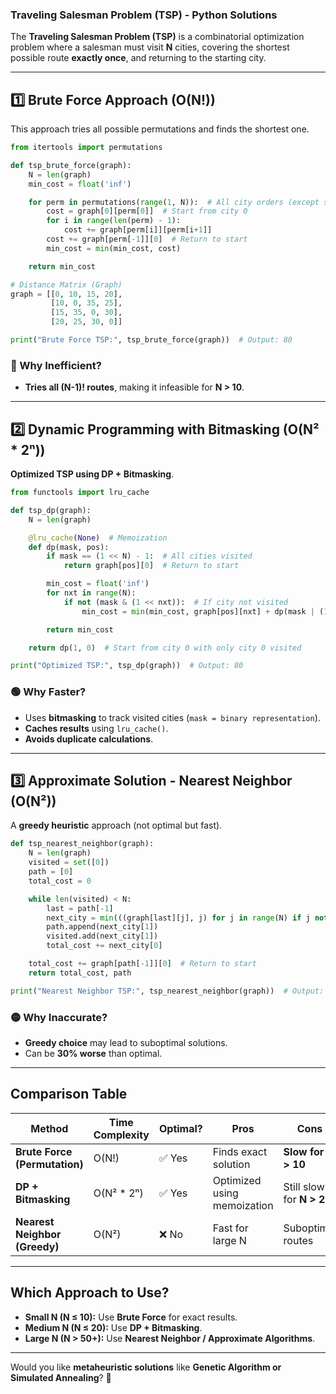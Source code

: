 ### **Traveling Salesman Problem (TSP) - Python Solutions**
The **Traveling Salesman Problem (TSP)** is a combinatorial optimization problem where a salesman must visit **N** cities, covering the shortest possible route **exactly once**, and returning to the starting city.

---

## **1️⃣ Brute Force Approach (O(N!))**
This approach tries all possible permutations and finds the shortest one.

```python
from itertools import permutations

def tsp_brute_force(graph):
    N = len(graph)
    min_cost = float('inf')

    for perm in permutations(range(1, N)):  # All city orders (except start city 0)
        cost = graph[0][perm[0]]  # Start from city 0
        for i in range(len(perm) - 1):
            cost += graph[perm[i]][perm[i+1]]
        cost += graph[perm[-1]][0]  # Return to start
        min_cost = min(min_cost, cost)

    return min_cost

# Distance Matrix (Graph)
graph = [[0, 10, 15, 20],
         [10, 0, 35, 25],
         [15, 35, 0, 30],
         [20, 25, 30, 0]]

print("Brute Force TSP:", tsp_brute_force(graph))  # Output: 80
```

### **🔴 Why Inefficient?**
- **Tries all (N-1)! routes**, making it infeasible for **N > 10**.

---

## **2️⃣ Dynamic Programming with Bitmasking (O(N² * 2ⁿ))**
**Optimized TSP using DP + Bitmasking**.

```python
from functools import lru_cache

def tsp_dp(graph):
    N = len(graph)

    @lru_cache(None)  # Memoization
    def dp(mask, pos):
        if mask == (1 << N) - 1:  # All cities visited
            return graph[pos][0]  # Return to start

        min_cost = float('inf')
        for nxt in range(N):
            if not (mask & (1 << nxt)):  # If city not visited
                min_cost = min(min_cost, graph[pos][nxt] + dp(mask | (1 << nxt), nxt))

        return min_cost

    return dp(1, 0)  # Start from city 0 with only city 0 visited

print("Optimized TSP:", tsp_dp(graph))  # Output: 80
```

### **🟢 Why Faster?**
- Uses **bitmasking** to track visited cities (`mask = binary representation`).
- **Caches results** using `lru_cache()`.
- **Avoids duplicate calculations**.

---

## **3️⃣ Approximate Solution - Nearest Neighbor (O(N²))**
A **greedy heuristic** approach (not optimal but fast).

```python
def tsp_nearest_neighbor(graph):
    N = len(graph)
    visited = set([0])
    path = [0]
    total_cost = 0

    while len(visited) < N:
        last = path[-1]
        next_city = min(((graph[last][j], j) for j in range(N) if j not in visited), key=lambda x: x[0])
        path.append(next_city[1])
        visited.add(next_city[1])
        total_cost += next_city[0]

    total_cost += graph[path[-1]][0]  # Return to start
    return total_cost, path

print("Nearest Neighbor TSP:", tsp_nearest_neighbor(graph))  # Output: (85, [0, 1, 3, 2])
```

### **🟡 Why Inaccurate?**
- **Greedy choice** may lead to suboptimal solutions.
- Can be **30% worse** than optimal.

---

## **Comparison Table**
| **Method** | **Time Complexity** | **Optimal?** | **Pros** | **Cons** |
|------------|----------------------|-------------|----------|----------|
| **Brute Force (Permutation)** | O(N!) | ✅ Yes | Finds exact solution | **Slow for N > 10** |
| **DP + Bitmasking** | O(N² * 2ⁿ) | ✅ Yes | Optimized using memoization | Still slow for **N > 20** |
| **Nearest Neighbor (Greedy)** | O(N²) | ❌ No | Fast for large N | Suboptimal routes |

---

## **Which Approach to Use?**
- **Small N (N ≤ 10):** Use **Brute Force** for exact results.
- **Medium N (N ≤ 20):** Use **DP + Bitmasking**.
- **Large N (N > 50+):** Use **Nearest Neighbor / Approximate Algorithms**.

---

Would you like **metaheuristic solutions** like **Genetic Algorithm or Simulated Annealing**? 🚀